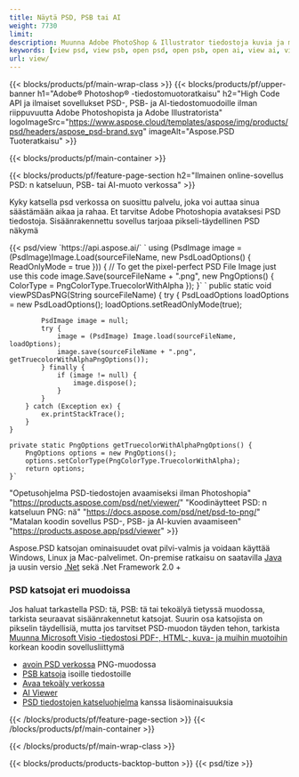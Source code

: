 ```yaml
---
title: Näytä PSD, PSB tai AI
weight: 7730
limit: 
description: Muunna Adobe PhotoShop & Illustrator tiedostoja kuvia ja muita formaatteja
keywords: [view psd, view psb, open psd, open psb, open ai, view ai, view image, open photoshop file, open illustrator file]
url: view/
---
```


{{< blocks/products/pf/main-wrap-class >}}
{{< blocks/products/pf/upper-banner h1="Adobe® Photoshop® -tiedostomuotoratkaisu" h2="High Code API ja ilmaiset sovellukset PSD-, PSB- ja AI-tiedostomuodoille ilman riippuvuutta Adobe Photoshopista ja Adobe Illustratorista" logoImageSrc="https://www.aspose.cloud/templates/aspose/img/products/psd/headers/aspose_psd-brand.svg" imageAlt="Aspose.PSD Tuoteratkaisu" >}}

{{< blocks/products/pf/main-container >}}

{{< blocks/products/pf/feature-page-section h2="Ilmainen online-sovellus PSD: n katseluun, PSB- tai AI-muoto verkossa" >}}
<p>Kyky katsella psd verkossa on suosittu palvelu, joka voi auttaa sinua säästämään aikaa ja rahaa. Et tarvitse Adobe Photoshopia avataksesi PSD tiedostoja. Sisäänrakennettu sovellus tarjoaa pikseli-täydellinen PSD näkymä</p>
{{< psd/view `https://api.aspose.ai/` 
`    using (PsdImage image = (PsdImage)Image.Load(sourceFileName, new PsdLoadOptions() { ReadOnlyMode = true }))
    {
        // To get the pixel-perfect PSD File Image just use this code
        image.Save(sourceFileName + ".png",  new PngOptions() {  ColorType = PngColorType.TruecolorWithAlpha });
    }` 
	`    public static void viewPSDasPNG(String sourceFileName) {
        try {
            PsdLoadOptions loadOptions = new PsdLoadOptions();
            loadOptions.setReadOnlyMode(true);
            
            PsdImage image = null;
            try {
                image = (PsdImage) Image.load(sourceFileName, loadOptions);
                image.save(sourceFileName + ".png", getTruecolorWithAlphaPngOptions());
            } finally {
                if (image != null) {
                    image.dispose();
                }
            }
        } catch (Exception ex) {
            ex.printStackTrace();
        }
    }
    
    private static PngOptions getTruecolorWithAlphaPngOptions() {
        PngOptions options = new PngOptions();
        options.setColorType(PngColorType.TruecolorWithAlpha);
        return options;
    }` 
"Opetusohjelma PSD-tiedostojen avaamiseksi ilman Photoshopia" "https://products.aspose.com/psd/net/viewer/" 
"Koodinäytteet PSD: n katseluun PNG: nä"  "https://docs.aspose.com/psd/net/psd-to-png/" 
"Matalan koodin sovellus PSD-, PSB- ja AI-kuvien avaamiseen" "https://products.aspose.app/psd/viewer" >}}
<p>Aspose.PSD katsojan ominaisuudet ovat pilvi-valmis ja voidaan käyttää Windows, Linux ja Mac-palvelimet. On-premise ratkaisu on saatavilla <a href="https://products.aspose.com/psd/java/">Java</a> ja uusin versio <a href="https://products.aspose.com/psd/net/">.Net</a> sekä .Net Framework 2.0 +</p>

<h3 class="headingpdleft">PSD katsojat eri muodoissa</h3>
<p>Jos haluat tarkastella PSD: tä, PSB: tä tai tekoälyä tietyssä muodossa, tarkista seuraavat sisäänrakennetut katsojat. Suurin osa katsojista on pikselin täydellisiä, mutta jos tarvitset PSD-muodon täyden tehon, tarkista <a href="/psd/">Muunna Microsoft Visio -tiedostosi PDF-, HTML-, kuva- ja muihin muotoihin</a> korkean koodin sovellusliittymä</p>
<ul>
<li><a href="open-psd-online">avoin PSD verkossa</a> PNG-muodossa</li>
<li><a href="psb">PSB katsoja</a> isoille tiedostoille</li>
<li><a href="open-ai-online">Avaa tekoäly verkossa</a></li>
<li><a href="ai">AI Viewer</a></li>
<li><a href="/psd/view/psd-file-viewer">PSD tiedostojen katseluohjelma</a> kanssa lisäominaisuuksia</li>
</ul>

{{< /blocks/products/pf/feature-page-section >}}
{{< /blocks/products/pf/main-container >}}


{{< /blocks/products/pf/main-wrap-class >}}

{{< blocks/products/products-backtop-button >}}
{{< psd/tize >}}
